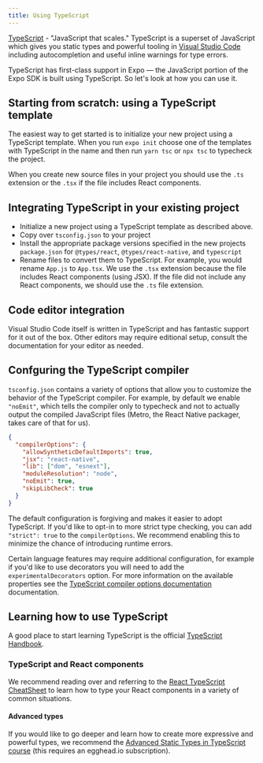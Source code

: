 ```yaml
---
title: Using TypeScript
---
```


[TypeScript](https://www.typescriptlang.org/) - "JavaScript that scales." TypeScript is a superset of JavaScript which gives you static types and powerful tooling in [Visual Studio Code](https://code.visualstudio.com/) including autocompletion and useful inline warnings for type errors.

TypeScript has first-class support in Expo &mdash; the JavaScript portion of the Expo SDK is built using TypeScript. So let's look at how you can use it.

## Starting from scratch: using a TypeScript template

The easiest way to get started is to initialize your new project using a TypeScript template. When you run `expo init` choose one of the templates with TypeScript in the name and then run `yarn tsc` or `npx tsc` to typecheck the project.

When you create new source files in your project you should use the `.ts` extension or the `.tsx` if the file includes React components.

## Integrating TypeScript in your existing project

- Initialize a new project using a TypeScript template as described above.
- Copy over `tsconfig.json` to your project
- Install the appropriate package versions specified in the new projects `package.json` for `@types/react`, `@types/react-native`, and `typescript`
- Rename files to convert them to TypeScript. For example, you would rename `App.js` to `App.tsx`. We use the `.tsx` extension because the file includes React components (using JSX). If the file did not include any React components, we should use the `.ts` file extension.

## Code editor integration

Visual Studio Code itself is written in TypeScript and has fantastic support for it out of the box. Other editors may require editional setup, consult the documentation for your editor as needed.

## Confguring the TypeScript compiler

`tsconfig.json` contains a variety of options that allow you to customize the behavior of the TypeScript compiler. For example, by default we enable `"noEmit"`, which tells the compiler only to typecheck and not to actually output the compiled JavaScript files (Metro, the React Native packager, takes care of that for us).

```json
{
  "compilerOptions": {
    "allowSyntheticDefaultImports": true,
    "jsx": "react-native",
    "lib": ["dom", "esnext"],
    "moduleResolution": "node",
    "noEmit": true,
    "skipLibCheck": true
  }
}
```

The default configuration is forgiving and makes it easier to adopt TypeScript. If you'd like to opt-in to more strict type checking, you can add `"strict": true` to the `compilerOptions`. We recommend enabling this to minimize the chance of introducing runtime errors.

Certain language features may require additional configuration, for example if you'd like to use decorators you will need to add the `experimentalDecorators` option. For more information on the available properties see the [TypeScript compiler options documentation](https://www.typescriptlang.org/docs/handbook/compiler-options.html) documentation.


## Learning how to use TypeScript

A good place to start learning TypeScript is the official [TypeScript Handbook](https://www.typescriptlang.org/docs/handbook/basic-types.html).

### TypeScript and React components

We recommend reading over and referring to the [React TypeScript CheatSheet](https://github.com/typescript-cheatsheets/react-typescript-cheatsheet) to learn how to type your React components in a variety of common situations.

#### Advanced types

If you would like to go deeper and learn how to create more expressive and powerful types, we recommend the [Advanced Static Types in TypeScript course](https://egghead.io/courses/advanced-static-types-in-typescript) (this requires an egghead.io subscription).
